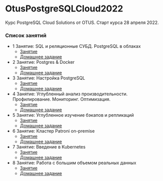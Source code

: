 # OtusPostgreSQLCloud2022


Курс PostgreSQL Cloud Solutions от OTUS. Старт курса 28 апреля 2022.


### Список занятий

* 1 Занятие: SQL и реляционные СУБД. PostgreSQL в облаках
    + [Занятие](https://github.com/ArtemE91/OtusPostgreSQLCloud2022/tree/main/lesson1)
    + [Домашнее задание](https://github.com/ArtemE91/OtusPostgreSQLCloud2022/tree/main/lesson1/homework)
* 2 Занятие: Postgres & Docker
    + [Занятие](https://github.com/ArtemE91/OtusPostgreSQLCloud2022/tree/main/lesson2) 
    + [Домашнее задание](https://github.com/ArtemE91/OtusPostgreSQLCloud2022/tree/main/lesson2/homework) 
* 3 Занятие: Настройка PostgreSQL
    + [Занятие](https://github.com/ArtemE91/OtusPostgreSQLCloud2022/tree/main/lesson3) 
    + [Домашнее задание](https://github.com/ArtemE91/OtusPostgreSQLCloud2022/tree/main/lesson3/homework) 
* 4 Занятие: Углубленный анализ производительности. Профилирование. Мониторинг. Оптимизация.
    + [Занятие](https://github.com/ArtemE91/OtusPostgreSQLCloud2022/tree/main/lesson4) 
    + [Домашнее задание](https://github.com/ArtemE91/OtusPostgreSQLCloud2022/tree/main/lesson4/homework) 
* 5 Занятие: Углубленное изучение бэкапов и репликаций
    + [Занятие](https://github.com/ArtemE91/OtusPostgreSQLCloud2022/tree/main/lesson5) 
    + [Домашнее задание](https://github.com/ArtemE91/OtusPostgreSQLCloud2022/tree/main/lesson5/homework)
* 6 Занятие: Кластер Patroni on-premise
    + [Занятие](https://github.com/ArtemE91/OtusPostgreSQLCloud2022/tree/main/lesson6) 
    + [Домашнее задание](https://github.com/ArtemE91/OtusPostgreSQLCloud2022/tree/main/lesson6/homework) 
* 7 Занятие: Введение в Kubernetes
    + [Занятие](https://github.com/ArtemE91/OtusPostgreSQLCloud2022/tree/main/lesson7) 
    + [Домашнее задание](https://github.com/ArtemE91/OtusPostgreSQLCloud2022/tree/main/lesson7/homework) 
* 8 Занятие: Работа с большим объемом реальных данных
    + [Занятие](https://github.com/ArtemE91/OtusPostgreSQLCloud2022/tree/main/lesson8) 
    + [Домашнее задание](https://github.com/ArtemE91/OtusPostgreSQLCloud2022/tree/main/lesson8/homework) 